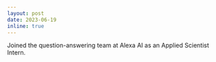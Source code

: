 ```yaml
---
layout: post
date: 2023-06-19
inline: true
---
```


Joined the question-answering team at Alexa AI as an Applied Scientist Intern.

